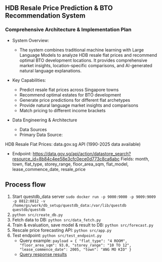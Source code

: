 ## HDB Resale Price Prediction & BTO Recommendation System

### Comprehensive Architecture & Implementation Plan

- System Overview:
    - The system combines traditional machine learning with Large Language Models to analyze HDB resale flat prices and recommend optimal BTO development locations. It provides comprehensive market insights, location-specific comparisons, and AI-generated natural language explanations.
- Key Capabilities:

    - Predict resale flat prices across Singapore towns
    - Recommend optimal estates for BTO development
    - Generate price predictions for different flat archetypes
    - Provide natural language market insights and comparisons
    - Match pricing to different income brackets

- Data Engineering & Architecture
    - Data Sources
    - Primary Data Source:

HDB Resale Flat Prices: data.gov.sg API (1990-2025 data available)

- Endpoint: https://data.gov.sg/api/action/datastore_search?resource_id=8b84c4ee58e3cfc0ece0d773c8ca6abc
Fields: month, town, flat_type, storey_range, floor_area_sqm, flat_model, lease_commence_date, resale_price

## Process flow
1. Start questdb_data server
```sudo docker run -p 9000:9000 -p 9009:9009 -p 8812:8812 -v /home/gs/work/db_setup/questdb_data:/var/lib/questdb questdb/questdb```
2. ```python src/create_db.py```
3. Fetch data to DB: ```python src/data_fetch.py```
4. Train & evaluation, save model & result to DB: ```python src/forecast.py```
5. Rescale price forecasting API: ```python src/app.py```
6. Test endpoint: ```python src/test_endpoint.py```
    - Query example: ```payload = {
    "flat_type": "4 ROOM",
    "floor_area_sqm": 93.0,
    "storey_range": "10 TO 12",
    "lease_commence_date": 2005,
    "town": "ANG MO KIO"
    }```
    - [Query response results](test_api_output.txt)

